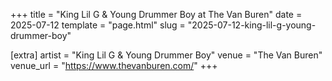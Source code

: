 +++
title = "King Lil G & Young Drummer Boy at The Van Buren"
date = 2025-07-12
template = "page.html"
slug = "2025-07-12-king-lil-g-young-drummer-boy"

[extra]
artist = "King Lil G & Young Drummer Boy"
venue = "The Van Buren"
venue_url = "https://www.thevanburen.com/"
+++
